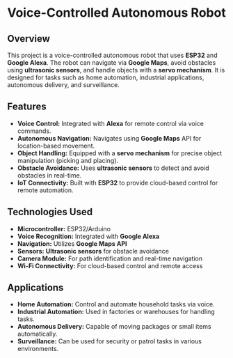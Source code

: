 # Voice-Controlled Autonomous Robot

## Overview
This project is a voice-controlled autonomous robot that uses **ESP32** and **Google Alexa**. The robot can navigate via **Google Maps**, avoid obstacles using **ultrasonic sensors**, and handle objects with a **servo mechanism**. It is designed for tasks such as home automation, industrial applications, autonomous delivery, and surveillance.

## Features
- **Voice Control:** Integrated with **Alexa** for remote control via voice commands.
- **Autonomous Navigation:** Navigates using **Google Maps** API for location-based movement.
- **Object Handling:** Equipped with a **servo mechanism** for precise object manipulation (picking and placing).
- **Obstacle Avoidance:** Uses **ultrasonic sensors** to detect and avoid obstacles in real-time.
- **IoT Connectivity:** Built with **ESP32** to provide cloud-based control for remote automation.

## Technologies Used
- **Microcontroller:** ESP32/Arduino
- **Voice Recognition:** Integrated with **Google Alexa**
- **Navigation:** Utilizes **Google Maps API**
- **Sensors:** **Ultrasonic sensors** for obstacle avoidance
- **Camera Module:** For path identification and real-time navigation
- **Wi-Fi Connectivity:** For cloud-based control and remote access

## Applications
- **Home Automation:** Control and automate household tasks via voice.
- **Industrial Automation:** Used in factories or warehouses for handling tasks.
- **Autonomous Delivery:** Capable of moving packages or small items automatically.
- **Surveillance:** Can be used for security or patrol tasks in various environments.
